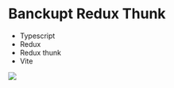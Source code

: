 # Banckupt Redux Thunk
- Typescript
- Redux
- Redux thunk
- Vite

![](https://i.ibb.co/4jYj7xR/redux-thunk.png)

